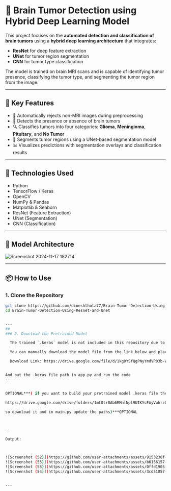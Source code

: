 # 🧠 Brain Tumor Detection using Hybrid Deep Learning Model

This project focuses on the **automated detection and classification of brain tumors** using a **hybrid deep learning architecture** that integrates:

- **ResNet** for deep feature extraction  
- **UNet** for tumor region segmentation  
- **CNN** for tumor type classification  

The model is trained on brain MRI scans and is capable of identifying tumor presence, classifying the tumor type, and segmenting the tumor region from the image.

---

## 🚀 Key Features

- 🧼 Automatically rejects non-MRI images during preprocessing  
- 🧠 Detects the presence or absence of brain tumors  
- 🔍 Classifies tumors into four categories: **Glioma**, **Meningioma**, **Pituitary**, and **No Tumor**  
- 🧬 Segments tumor regions using a UNet-based segmentation model  
- 📊 Visualizes predictions with segmentation overlays and classification results  

---

## 🧰 Technologies Used

- Python  
- TensorFlow / Keras  
- OpenCV  
- NumPy & Pandas  
- Matplotlib & Seaborn  
- ResNet (Feature Extraction)  
- UNet (Segmentation)  
- CNN (Classification)  

---

## 🧠 Model Architecture

![Screenshot 2024-11-17 182714](https://github.com/user-attachments/assets/11dbd6fc-7bb5-4ea2-a674-fce6ba65eff2)



---

## 📦 How to Use

### 1. Clone the Repository
```bash
git clone https://github.com/dineshthota77/Brain-Tumor-Detection-Using-Resnet-and-Unet.git
cd Brain-Tumor-Detection-Using-Resnet-and-Unet


---
##
### 2. Download the Pretrained Model

  The trained `.keras` model is not included in this repository due to GitHub’s 100 MB file size limit.

  You can manually download the model file from the link below and place it in your project directory:  

  Download Link: https://drive.google.com/file/d/1kgOYSfQgPNyYmdVP03b-WIMH5QTJJjcU/view?usp=sharing  


And put the .keras file path in app.py and run the code
---


OPTIONAL***( if you want to build your pretrained model .keras file then here is your dataset links

https://drive.google.com/drive/folders/1mt0tr8Ab6RMnlNpl9UIKYcFAyVwhrzG9?usp=sharing

so download it and in main.py update the paths)***OPTIONAL



---

Output: 



![Screenshot (52)](https://github.com/user-attachments/assets/9153238f-3d8d-49ec-9a57-217942731ae8)
![Screenshot (55)](https://github.com/user-attachments/assets/b6156157-7796-40e9-8da5-6ebcc50c0953)
![Screenshot (55)](https://github.com/user-attachments/assets/0ffd1905-12b5-4f9a-ac07-3af475ba8e3d)
![Screenshot (54)](https://github.com/user-attachments/assets/3cd51857-5c17-4357-94db-1ccc41045f8c)


---
